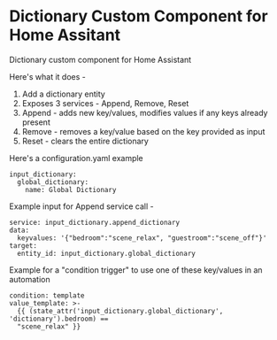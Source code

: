 # Dictionary Custom Component for Home Assitant
Dictionary custom component for Home Assistant

Here's what it does -
1. Add a dictionary entity
2. Exposes 3 services - Append, Remove, Reset
3. Append - adds new key/values, modifies values if any keys already present
4. Remove - removes a key/value based on the key provided as input
5. Reset - clears the entire dictionary

Here's a configuration.yaml example
```
input_dictionary:
  global_dictionary:
    name: Global Dictionary
```
Example input for Append service call - 
```
service: input_dictionary.append_dictionary
data:
  keyvalues: '{"bedroom":"scene_relax", "guestroom":"scene_off"}'
target:
  entity_id: input_dictionary.global_dictionary
```
Example for a "condition trigger" to use one of these key/values in an automation
```
condition: template
value_template: >-
  {{ (state_attr('input_dictionary.global_dictionary', 'dictionary').bedroom) ==
  "scene_relax" }}
```
